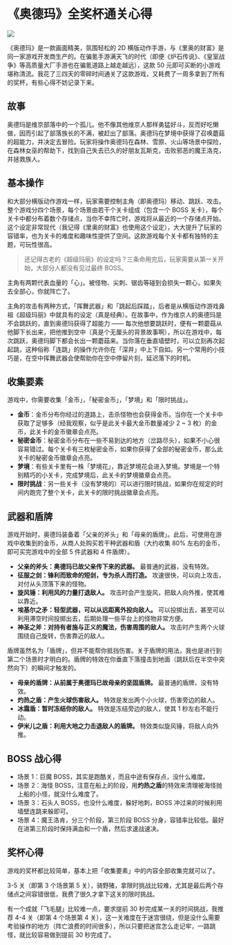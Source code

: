 # 《奥德玛》全奖杯通关心得

![](http://xieguanglei.oss-cn-hangzhou.aliyuncs.com/blog-post/2019-5-23/CC.jpg)

《奥德玛》是一款画面精美，氛围轻松的 2D 横版动作手游，与《里奥的财富》是同一家游戏开发商生产的。在骗氪手游满天飞的时代（即便《炉石传说》、《皇室战争》等高质量大厂手游也在骗氪道路上越走越远），这款 50 元即可买断的小游戏堪称清流。我花了三四天的零碎时间通关了这款游戏，又耗费了一周多拿到了所有的奖杯，有些心得不妨记录下来。

## 故事

奥德玛是维京部落中的一个孤儿。他不像其他维京人那样勇猛好斗，反而好吃懒做，因而引起了部落族长的不满，被赶出了部落。奥德玛在梦境中获得了召唤蘑菇的超能力，并决定去冒险。玩家将操作奥德玛在森林、雪原、火山等场景中探险，在森林女巫的帮助下，找到自己失去已久的好朋友瓦斯克，击败邪恶的魔王洛克，并拯救族人。

## 基本操作

和大部分横版动作游戏一样，玩家需要控制主角（即奥德玛）移动、跳跃、攻击。整个游戏分四个场景，每个场景由若干个关卡组成（包含一个 BOSS 关卡），每个关卡中都分布着数个存储点，当你不幸阵亡时，游戏将从最近的一个存储点开始。这个设定非常现代（我记得《里奥的财富》也使用这个设定），大大提升了玩家的容错率，也为关卡的难度和趣味性提供了空间。这款游戏每个关卡都有独特的主题，可玩性很高。

> 还记得古老的《超级玛丽》的设定吗？三条命用完后，玩家需要从第一关开始，大部分人都没有见过最终 BOSS。

主角有两颗代表血量的「心」。被怪物、尖刺、锯齿等碰到会损失一颗心，如果失去全部心，你就阵亡了。

主角的攻击有两种方式，「挥舞武器」和「跳起后踩踏」，后者是从横版动作游戏鼻祖《超级玛丽》中就具有的设定（真是经典）。在故事中，作为维京人的奥德玛是不会跳跃的，直到奥德玛获得了超能力 —— 每次他想要跳跃时，便有一颗蘑菇从他脚下长出来，把他推到空中（真是个无厘头的背景故事啊），所以在游戏中，每次跳跃，奥德玛脚下都会长出一颗蘑菇来。当你落在垂直墙壁时，可以立刻再次起起跳，这种俗称「连跳」的操作允许你在「深井」中上下自如。另一个常用的小技巧是，在空中挥舞武器会使帮助你在空中停留片刻，延迟落下的时机。

## 收集要素

游戏中，你需要收集「金币」，「秘密金币」，「梦境」和「限时挑战」。

* **金币**：金币分布你经过的道路上，击杀怪物也会获得金币。当你在一个关卡中获取了足够多（经我观察，似乎是此关卡最大金币数量减少 2 ~ 3 枚）的金币，此关卡的金币徽章会点亮。
* **秘密金币**：秘密金币分布在一些不易到达的地方（岔路尽头），如果不小心很容易错过。每个关卡有三枚秘密金币，如果你获得了全部的秘密金币，那么此关卡的秘密金币徽章会点亮。
* **梦境**：有些关卡里有一株「梦境花」，靠近梦境花会进入梦境。梦境是一个特别精巧的小关卡，完成梦境后，此关卡的梦境徽章会点亮。
* **限时挑战**：另一些关卡（没有梦境的）可以进行限时挑战，如果你在规定的时间内跑完了整个关卡，此关卡的限时挑战徽章会点亮。

## 武器和盾牌

游戏开始时，奥德玛装备着「父亲的斧头」和「母亲的盾牌」。此后，可使用在游戏中收集到的金币，从商人处购买若干种武器和盾（大约收集 80% 左右的金币，即可买完游戏中的全部 5 件武器和 4 件盾牌）。

* **父亲的斧头：奥德玛已故父亲传下来的武器。** 最普通的武器，没有特效。
* **征服之剑：锋利而致命的短剑，专为杀人而打造。** 攻速很快，可以向上攻击，对付从头顶落下来的怪物。
* **旋风锤：利用风的力量打退敌人。** 攻击时会产生旋风，把敌人向外推，使其难以靠近。
* **埃基尔之矛：轻型武器，可以从远距离外投向敌人。** 可以投掷出去，甚至可以利用滞空时间投掷出去，后期处理一些平台上的怪物非常方便。
* **神圣之斧：对持有者施与正义的魔法，伤害周围的敌人。** 攻击时产生两个火球围绕自己旋转，伤害靠近的敌人。

盾牌虽然名为「盾牌」，但并不能帮你抵挡伤害。关于盾牌的用法，我也是进行到第二个场景时才明白的。盾牌的特效在你垂直下落撞击到地面（跳跃后在半空中突然向下）的瞬间才触发的。

* **母亲的盾牌：从前属于奥德玛已故母亲的坚固盾牌。** 最普通的盾牌，没有特效。
* **灼热之盾：产生火球伤害敌人。** 特效是发出两个小火球，伤害旁边的敌人。
* **冰霜盾：暂时冻结你的敌人。** 特效是冻结旁边的敌人，使其 1 秒左右不能行动。
* **伊米儿之盾：利用大地之力击退敌人的盾牌。** 特效类似旋风锤，将敌人向外推。

## BOSS 战心得

* 场景 1：巨魔 BOSS，其实是跑酷关，而且中途有保存点，没什么难度。
* 场景 2：海怪 BOSS，注意在船上的阶段，用**灼热之盾**的特效来清理被海怪抛上船的小怪，就没什么难度了。
* 场景 3：石头人 BOSS，也没什么难度，躲好地刺，BOSS 冲过来的时候利用墙壁连跳来躲即可。
* 场景 4：魔王洛肯，分三个阶段，第三阶段 BOSS 分身，容错率比较低。最好在进第三阶段时保持满血和一个盾，然后求速战速决。

## 奖杯心得

游戏的奖杯都比较简单，基本上把「收集要素」中的内容全部收集完就可以了。

3-5 关（即第 3 个场景第 5 关），骑野猪，拿限时挑战比较难，尤其是最后两个存储点之间容错很低，我费了很久才拿下这关的限时挑战。

有一个成就「飞毛腿」比较难一点，要求提前 30 秒完成某一关的时间挑战，我推荐 4-4 关（即第 4 个场景第 4 关），这一关难度在于迷宫很绕，但是没什么需要考验操作的地方（阵亡浪费的时间很多），所以只要把迷宫怎么走记牢，一路跳怪，就比较容易做到提前 30 秒完成了。
